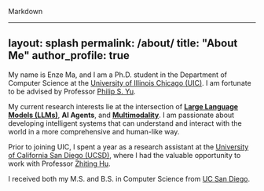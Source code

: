 
Markdown

---
layout: splash
permalink: /about/
title: "About Me"
author_profile: true
---

My name is Enze Ma, and I am a Ph.D. student in the Department of Computer Science at the [University of Illinois Chicago (UIC)](https://cs.uic.edu/). I am fortunate to be advised by Professor [Philip S. Yu](https://cs.uic.edu/profiles/philip-yu/).

My current research interests lie at the intersection of **[Large Language Models (LLMs)](https://en.wikipedia.org/wiki/Large_language_model)**, **AI Agents**, and **[Multimodality](https://en.wikipedia.org/wiki/Multimodal_learning)**. I am passionate about developing intelligent systems that can understand and interact with the world in a more comprehensive and human-like way.

Prior to joining UIC, I spent a year as a research assistant at the [University of California San Diego (UCSD)](https://cse.ucsd.edu/), where I had the valuable opportunity to work with Professor [Zhiting Hu](https://zhiting.ucsd.edu/).

I received both my M.S. and B.S. in Computer Science from [UC San Diego](https://cse.ucsd.edu/).

